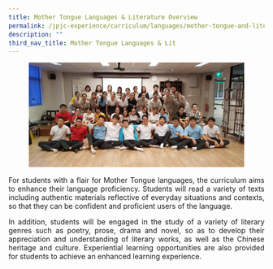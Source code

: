 ```yaml
---
title: Mother Tongue Languages & Literature Overview
permalink: /jpjc-experience/curriculum/languages/mother-tongue-and-literature/
description: ""
third_nav_title: Mother Tongue Languages & Lit
---
```

<figure>
<img src="/images/JPJC%20Experience/Curriculum/Languages/MTLL/Pic_1.png">
</figure>
<div align=justify>
<p>
For students with a flair for Mother Tongue languages, the curriculum aims to enhance their language proficiency. Students will read a variety of texts including authentic materials reflective of everyday situations and contexts, so that they can be confident and proficient users of the language.</p>

<p>
In addition, students will be engaged in the study of a variety of literary genres such as poetry, prose, drama and novel, so as to develop their appreciation and understanding of literary works, as well as the Chinese heritage and culture. Experiential learning opportunities are also provided for students to achieve an enhanced learning experience.</p>
